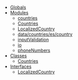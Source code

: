 * [Globals](globals.md)
* [Modules]()
  * [countries](modules/_countries_.md)
  * [Countries](classes/_countries_.countries.md)
  * [LocalizedCountry](interfaces/_countries_.localizedcountry.md)
  * [data/countries/es/country](modules/_data_countries_es_country_.md)
  * [inputValidation](modules/_inputvalidation_.md)
  * [io](modules/_io_.md)
  * [phoneNumbers](modules/_phonenumbers_.md)
* [Classes]()
  * [Countries](classes/_countries_.countries.md)
* [Interfaces]()
  * [LocalizedCountry](interfaces/_countries_.localizedcountry.md)
